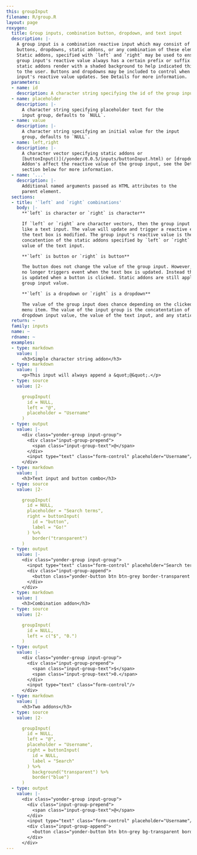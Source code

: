 ```yaml
---
this: groupInput
filename: R/group.R
layout: page
roxygen:
  title: Group inputs, combination button, dropdown, and text input
  description: |-
    A group input is a combination reactive input which may consist of one or two
    buttons, dropdowns, static addons, or any combination of these elements.
    Static addons, specified with `left` and `right` may be used to ensure an
    group input's reactive value always has a certain prefix or suffix. These
    static addons render with a shaded background to help indicated this behavior
    to the user. Buttons and dropdowns may be included to control when the group
    input's reactive value updates. See Details for more information.
  parameters:
  - name: id
    description: A character string specifying the id of the group input.
  - name: placeholder
    description: |-
      A character string specifying placeholder text for the
      input group, defaults to `NULL`.
  - name: value
    description: |-
      A character string specifying an initial value for the input
      group, defaults to `NULL`.
  - name: left,right
    description: |-
      A character vector specifying static addons or
      [buttonInput()](/yonder/0.0.5/inputs/buttonInput.html) or [dropdown()](/yonder/0.0.5/content/dropdown.html) elements specifying dynamic addons.
      Addon's affect the reactive value of the group input, see the Details
      section below for more information.
  - name: '...'
    description: |-
      Additional named arguments passed as HTML attributes to the
      parent element.
  sections:
  - title: '`left` and `right` combinations'
    body: |-
      **`left` is character or `right` is character**

      If `left` or `right` are character vectors, then the group input functions
      like a text input. The value will update and trigger a reactive event when
      the text box is modified. The group input's reactive value is the
      concatention of the static addons specified by `left` or `right` and the
      value of the text input.

      **`left` is button or `right` is button**

      The button does not change the value of the group input. However, the input
      no longer triggers event when the text box is updated. Instead the value
      is updated when a button is clicked. Static addons are still applied to the
      group input value.

      **`left` is a dropdown or `right` is a dropdown**

      The value of the group input does chance depending on the clicked dropdown
      menu item. The value of the input group is the concatentation of the
      dropdown input value, the value of the text input, and any static addons.
  return: ~
  family: inputs
  name: ~
  rdname: ~
  examples:
  - type: markdown
    value: |
      <h3>Simple character string addon</h3>
  - type: markdown
    value: |
      <p>This input will always append a &quot;@&quot;.</p>
  - type: source
    value: |2-

      groupInput(
        id = NULL,
        left = "@",
        placeholder = "Username"
      )
  - type: output
    value: |-
      <div class="yonder-group input-group">
        <div class="input-group-prepend">
          <span class="input-group-text">@</span>
        </div>
        <input type="text" class="form-control" placeholder="Username"/>
      </div>
  - type: markdown
    value: |
      <h3>Text input and button combo</h3>
  - type: source
    value: |2-

      groupInput(
        id = NULL,
        placeholder = "Search terms",
        right = buttonInput(
          id = "button",
          label = "Go!"
        ) %>%
          border("transparent")
      )
  - type: output
    value: |-
      <div class="yonder-group input-group">
        <input type="text" class="form-control" placeholder="Search terms"/>
        <div class="input-group-append">
          <button class="yonder-button btn btn-grey border-transparent border" type="button" role="button" id="button">Go!</button>
        </div>
      </div>
  - type: markdown
    value: |
      <h3>Combination addon</h3>
  - type: source
    value: |2-

      groupInput(
        id = NULL,
        left = c("$", "0.")
      )
  - type: output
    value: |-
      <div class="yonder-group input-group">
        <div class="input-group-prepend">
          <span class="input-group-text">$</span>
          <span class="input-group-text">0.</span>
        </div>
        <input type="text" class="form-control"/>
      </div>
  - type: markdown
    value: |
      <h3>Two addons</h3>
  - type: source
    value: |2-

      groupInput(
        id = NULL,
        left = "@",
        placeholder = "Username",
        right = buttonInput(
          id = NULL,
          label = "Search"
        ) %>%
          background("transparent") %>%
          border("blue")
      )
  - type: output
    value: |-
      <div class="yonder-group input-group">
        <div class="input-group-prepend">
          <span class="input-group-text">@</span>
        </div>
        <input type="text" class="form-control" placeholder="Username"/>
        <div class="input-group-append">
          <button class="yonder-button btn btn-grey bg-transparent border-blue border" type="button" role="button">Search</button>
        </div>
      </div>
---
```


